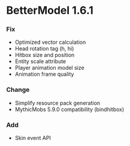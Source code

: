 # BetterModel 1.6.1

### Fix
- Optimized vector calculation
- Head rotation tag (h, hi)
- Hitbox size and position
- Entity scale attribute
- Player animation model size
- Animation frame quality

### Change
- Simplify resource pack generation
- MythicMobs 5.9.0 compatibility (bindhitbox)

### Add
- Skin event API